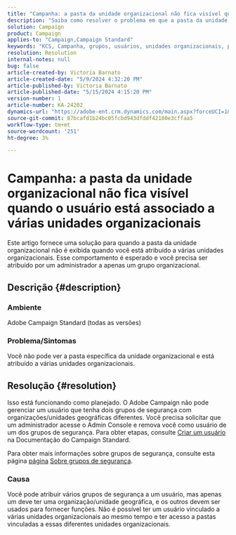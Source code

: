 ```yaml
---
title: "Campanha: a pasta da unidade organizacional não fica visível quando o usuário está associado a várias unidades organizacionais"
description: "Saiba como resolver o problema em que a pasta da unidade organizacional não é exibida quando você está atribuído a várias unidades organizacionais."
solution: Campaign
product: Campaign
applies-to: "Campaign,Campaign Standard"
keywords: "KCS, Campanha, grupos, usuários, unidades organizacionais, pasta de unidade organizacional não exibida, solução de problemas, grupos de segurança"
resolution: Resolution
internal-notes: null
bug: false
article-created-by: Victoria Barnato
article-created-date: "5/9/2024 4:32:20 PM"
article-published-by: Victoria Barnato
article-published-date: "5/15/2024 4:15:20 PM"
version-number: 1
article-number: KA-24202
dynamics-url: "https://adobe-ent.crm.dynamics.com/main.aspx?forceUCI=1&pagetype=entityrecord&etn=knowledgearticle&id=9db924b3-210e-ef11-9f89-6045bd06eea5"
source-git-commit: 87bcafd1b24bc05fcbd943dfddf42180e3cffaa5
workflow-type: tm+mt
source-wordcount: '251'
ht-degree: 3%

---
```


# Campanha: a pasta da unidade organizacional não fica visível quando o usuário está associado a várias unidades organizacionais


Este artigo fornece uma solução para quando a pasta da unidade organizacional não é exibida quando você está atribuído a várias unidades organizacionais. Esse comportamento é esperado e você precisa ser atribuído por um administrador a apenas um grupo organizacional.





## Descrição {#description}


### Ambiente

Adobe Campaign Standard (todas as versões)

### Problema/Sintomas

Você não pode ver a pasta específica da unidade organizacional e está atribuído a várias unidades organizacionais.


## Resolução {#resolution}


Isso está funcionando como planejado. O Adobe Campaign não pode gerenciar um usuário que tenha dois grupos de segurança com organizações/unidades geográficas diferentes. Você precisa solicitar que um administrador acesse o Admin Console e remova você como usuário de um dos grupos de segurança. Para obter etapas, consulte [Criar um usuário](https://experienceleague.adobe.com/en/docs/campaign-standard/using/administrating/users-and-security/users-management#creating-a-user) na Documentação do Campaign Standard.

Para obter mais informações sobre grupos de segurança, consulte esta página [página](https://experienceleague.adobe.com/en/docs/campaign-standard/using/administrating/users-and-security/managing-groups-and-users) [Sobre grupos de segurança](https://experienceleague.adobe.com/en/docs/campaign-standard/using/administrating/users-and-security/managing-groups-and-users).

### Causa

Você pode atribuir vários grupos de segurança a um usuário, mas apenas um deve ter uma organização/unidade geográfica, e os outros devem ser usados para fornecer funções. Não é possível ter um usuário vinculado a várias unidades organizacionais ao mesmo tempo e ter acesso a pastas vinculadas a essas diferentes unidades organizacionais.
